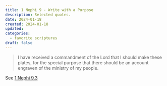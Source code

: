 ```yaml
---
title: 1 Nephi 9 - Write with a Purpose
description: Selected quotes.
date: 2024-01-18
created: 2024-01-18
updated: 
categories:
  - favorite scriptures
draft: false
---
```



> I have received a commandment of the Lord that I should make these plates, for the special purpose that there should be an account engraven of the ministry of my people.

See [1 Nephi 9.3](https://www.churchofjesuschrist.org/study/scriptures/bofm/1-ne/9?id=p3&lang=eng#p3)